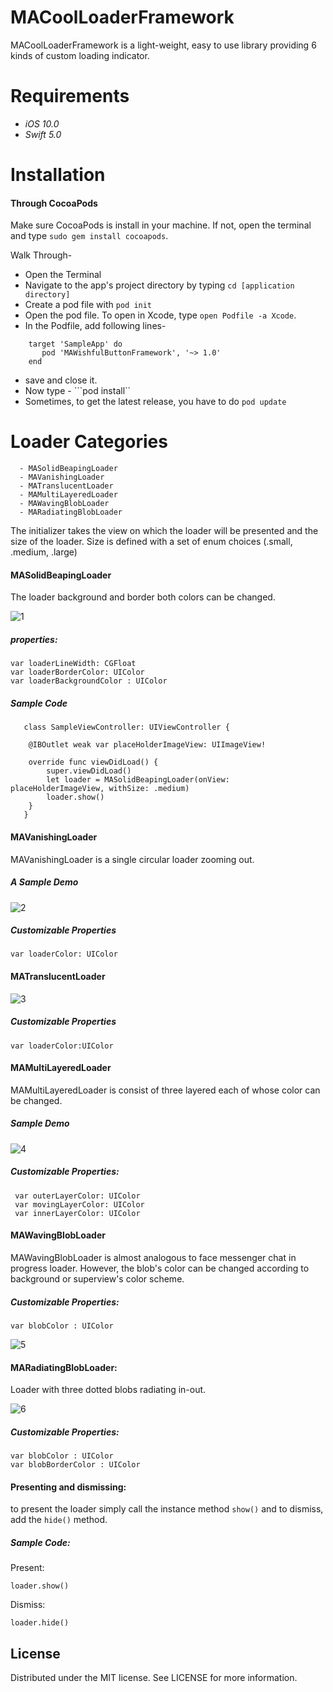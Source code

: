# MACoolLoaderFramework

MACoolLoaderFramework is a light-weight, easy to use library providing 6 kinds of custom loading indicator. 

# Requirements
 - *iOS 10.0*
 - *Swift 5.0*

# Installation
#### Through CocoaPods

Make sure CocoaPods is install in your machine. If not, open the terminal and type ```sudo gem install cocoapods```.

Walk Through- 
 - Open the Terminal
 - Navigate to the app's project directory by typing ``cd [application directory]``
 - Create a pod file with ``pod init``
 - Open the pod file. To open in Xcode, type ``open Podfile -a Xcode``.
 - In the Podfile, add following lines-
 
 ``` 
     target 'SampleApp' do
        pod 'MAWishfulButtonFramework', '~> 1.0'
     end
 ```
 - save and close it.
 - Now type - ```pod install``
 - Sometimes, to get the latest release, you have to do ```pod update```
 
 
# Loader Categories
```
  - MASolidBeapingLoader
  - MAVanishingLoader
  - MATranslucentLoader
  - MAMultiLayeredLoader
  - MAWavingBlobLoader
  - MARadiatingBlobLoader
```

The initializer takes the view on which the loader will be presented and the size of the loader. Size is defined with a set of enum choices (.small, .medium, .large)

#### MASolidBeapingLoader

The loader background and border both colors can be changed.

![1](https://user-images.githubusercontent.com/8694816/93937066-1938da00-fd62-11ea-925d-ac17b3aef41d.gif)


##### properties:
```
var loaderLineWidth: CGFloat
var loaderBorderColor: UIColor
var loaderBackgroundColor : UIColor
```

##### Sample Code
```
   class SampleViewController: UIViewController {

    @IBOutlet weak var placeHolderImageView: UIImageView!
    
    override func viewDidLoad() {
        super.viewDidLoad()
        let loader = MASolidBeapingLoader(onView: placeHolderImageView, withSize: .medium)
        loader.show()
    }
   }
   ```
   
#### MAVanishingLoader
MAVanishingLoader is a single circular loader zooming out.

##### A Sample Demo 
![2](https://user-images.githubusercontent.com/8694816/93937133-35d51200-fd62-11ea-8135-5fe5c6b152ab.gif)

##### Customizable Properties
```
var loaderColor: UIColor
```

#### MATranslucentLoader

![3](https://user-images.githubusercontent.com/8694816/93937460-ce6b9200-fd62-11ea-8f5c-3ce80ce55c32.gif)

##### Customizable Properties
```
var loaderColor:UIColor
```

#### MAMultiLayeredLoader
MAMultiLayeredLoader is consist of three layered each of whose color can be changed. 

##### Sample Demo 
![4](https://user-images.githubusercontent.com/8694816/93938003-94e75680-fd63-11ea-90a3-2a361d2963b3.gif)


##### Customizable Properties:

```
 var outerLayerColor: UIColor
 var movingLayerColor: UIColor
 var innerLayerColor: UIColor
 ```


#### MAWavingBlobLoader
MAWavingBlobLoader is almost analogous to face messenger chat in progress loader. However, the blob's color can be changed according to background or superview's color scheme.

##### Customizable Properties:

```
var blobColor : UIColor
 ```
 
![5](https://user-images.githubusercontent.com/8694816/93938305-07583680-fd64-11ea-8893-5961dec4054f.gif)


#### MARadiatingBlobLoader:

Loader with three dotted blobs radiating in-out.

![6](https://user-images.githubusercontent.com/8694816/93938921-fa881280-fd64-11ea-9e5c-598a88a3fde9.gif)

##### Customizable Properties:

```
var blobColor : UIColor
var blobBorderColor : UIColor
 ```

#### Presenting and dismissing:
to present the loader simply call the instance method ```show()``` and to dismiss, add the ```hide()``` method.

##### Sample Code:
Present:
```
loader.show()
```
Dismiss:
```
loader.hide()
```

## License
Distributed under the MIT license. See LICENSE for more information.
